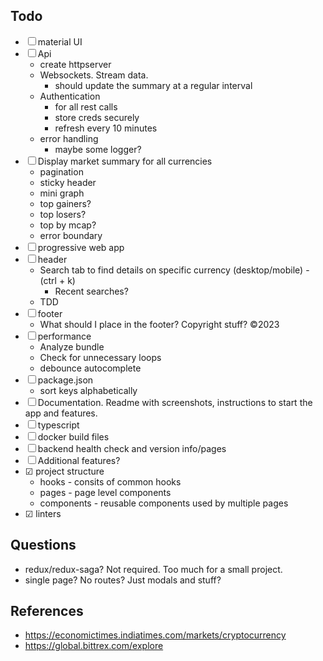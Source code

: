 ## Todo

- &#9744; material UI
- &#9744; Api
  - create httpserver
  - Websockets. Stream data.
    - should update the summary at a regular interval
  - Authentication
    - for all rest calls
    - store creds securely
    - refresh every 10 minutes
  - error handling
    - maybe some logger?
- &#9744; Display market summary for all currencies
  - pagination
  - sticky header
  - mini graph
  - top gainers?
  - top losers?
  - top by mcap?
  - error boundary
- &#9744; progressive web app
- &#9744; header
  - Search tab to find details on specific currency (desktop/mobile) - (ctrl + k)
    - Recent searches?
  - TDD
- &#9744; footer
  - What should I place in the footer? Copyright stuff? ©2023
- &#9744; performance
  - Analyze bundle
  - Check for unnecessary loops
  - debounce autocomplete
- &#9744; package.json
  - sort keys alphabetically
- &#9744; Documentation. Readme with screenshots, instructions to start the app and features.
- &#9744; typescript
- &#9744; docker build files
- &#9744; backend health check and version info/pages
- &#9744; Additional features?
- &#9745; project structure
  - hooks - consits of common hooks
  - pages - page level components
  - components - reusable components used by multiple pages
- &#9745; linters

## Questions

- redux/redux-saga? Not required. Too much for a small project.
- single page? No routes? Just modals and stuff?

## References

- https://economictimes.indiatimes.com/markets/cryptocurrency
- https://global.bittrex.com/explore
